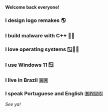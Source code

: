 **Welcome back everyone!**

### I design logo remakes 🌎

### I build malware with C++ 🐞🐴

### I love operating systems 🪟🍎🐧

### I use Windows 11 🪟

### I live in Brazil 🇧🇷

### I speak Portuguese and English 🇧🇷🇺🇸

_See ya!_
